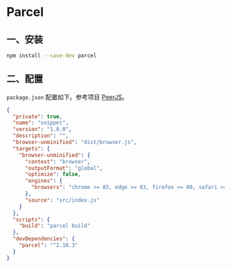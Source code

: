 # Parcel

## 一、安装

```sh
npm install --save-dev parcel
```

## 二、配置

`package.json` 配置如下。参考项目 [PeerJS](https://github.com/peers/peerjs/blob/master/package.json)。

```json
{
  "private": true,
  "name": "snippet",
  "version": "1.0.0",
  "description": "",
  "browser-unminified": "dist/browser.js",
  "targets": {
    "browser-unminified": {
      "context": "browser",
      "outputFormat": "global",
      "optimize": false,
      "engines": {
        "browsers": "chrome >= 83, edge >= 83, firefox >= 80, safari >= 15"
      },
      "source": "src/index.js"
    }
  },
  "scripts": {
    "build": "parcel build"
  },
  "devDependencies": {
    "parcel": "^2.10.3"
  }
}
```

